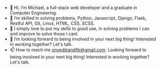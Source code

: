 - 👋 Hi, I’m Michael, a full-stack web developer and a graduate in Computer Engineering.
- 👀 I’m skilled in solving problems, Python, Javascript, Django, Flask, Restful API, Git, Linux, HTML, CSS, SCSS.
- 🌱 I simply love to put my skills to good use, in solving problems I can and improve to solve those I cant.
- 💞️ I’m looking forward to being involved in your next big thing! Interested in working together? Let's talk.
- 📫 How to reach me onyedikandife@gmail.com. Looking forward to being involved in your next big thing! Interested in working together? Let's talk.

<!---
onyedika-ndife/onyedika-ndife is a ✨ special ✨ repository because its `README.md` (this file) appears on your GitHub profile.
You can click the Preview link to take a look at your changes.
--->
